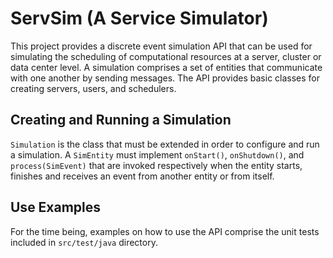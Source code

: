 # ServSim (A Service Simulator)

This project provides a discrete event simulation API that can be used for simulating the scheduling of computational resources at a server, cluster or data center level. A simulation comprises a set of entities that communicate with one another by sending messages. The API provides basic classes for creating servers, users, and schedulers.

## Creating and Running a Simulation

`Simulation` is the class that must be extended in order to configure and run a simulation. A `SimEntity` must implement `onStart()`, `onShutdown()`, and `process(SimEvent)` that are invoked respectively when the entity starts, finishes and receives an event from another entity or from itself.

## Use Examples

For the time being, examples on how to use the API comprise the unit tests included in `src/test/java` directory.


